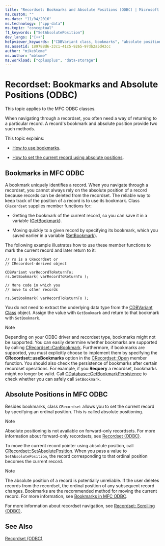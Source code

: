 ```yaml
---
title: "Recordset: Bookmarks and Absolute Positions (ODBC) | Microsoft Docs"
ms.custom: ""
ms.date: "11/04/2016"
ms.technology: ["cpp-data"]
ms.topic: "conceptual"
f1_keywords: ["SetAbsolutePosition"]
dev_langs: ["C++"]
helpviewer_keywords: ["CDBVariant class, bookmarks", "absolute positions, ODBC recordsets", "bookmarks, CDBVariant", "bookmarks, ODBC recordsets", "ODBC recordsets, absolute positions", "ODBC recordsets, bookmarks", "cursors [ODBC], absolute position in recordsets", "recordsets, bookmarks", "bookmarks", "SetAbsolutePosition method", "recordsets, absolute positions", "positioning records", "SetBookmark method", "record positioning", "GetBookmark method", "SetAbsolutePosition method, bookmarks"]
ms.assetid: 189788d6-33c1-41c5-9265-97db2a5d43cc
author: "mikeblome"
ms.author: "mblome"
ms.workload: ["cplusplus", "data-storage"]
---
```

# Recordset: Bookmarks and Absolute Positions (ODBC)
This topic applies to the MFC ODBC classes.  
  
 When navigating through a recordset, you often need a way of returning to a particular record. A record's bookmark and absolute position provide two such methods.  
  
 This topic explains:  
  
-   [How to use bookmarks](#_core_bookmarks_in_mfc_odbc).  
  
-   [How to set the current record using absolute positions](#_core_absolute_positions_in_mfc_odbc).  
  
##  <a name="_core_bookmarks_in_mfc_odbc"></a> Bookmarks in MFC ODBC  
 A bookmark uniquely identifies a record. When you navigate through a recordset, you cannot always rely on the absolute position of a record because records can be deleted from the recordset. The reliable way to keep track of the position of a record is to use its bookmark. Class `CRecordset` supplies member functions for:  
  
-   Getting the bookmark of the current record, so you can save it in a variable ([GetBookmark](../../mfc/reference/crecordset-class.md#getbookmark)).  
  
-   Moving quickly to a given record by specifying its bookmark, which you saved earlier in a variable ([SetBookmark](../../mfc/reference/crecordset-class.md#setbookmark)).  
  
 The following example illustrates how to use these member functions to mark the current record and later return to it:  
  
```  
// rs is a CRecordset or  
// CRecordset-derived object  
  
CDBVariant varRecordToReturnTo;  
rs.GetBookmark( varRecordToReturnTo );  
  
// More code in which you  
// move to other records  
  
rs.SetBookmark( varRecordToReturnTo );  
```  
  
 You do not need to extract the underlying data type from the [CDBVariant Class](../../mfc/reference/cdbvariant-class.md) object. Assign the value with `GetBookmark` and return to that bookmark with `SetBookmark`.  
  
> [!NOTE]
>  Depending on your ODBC driver and recordset type, bookmarks might not be supported. You can easily determine whether bookmarks are supported by calling [CRecordset::CanBookmark](../../mfc/reference/crecordset-class.md#canbookmark). Furthermore, if bookmarks are supported, you must explicitly choose to implement them by specifying the **CRecordset::useBookmarks** option in the [CRecordset::Open](../../mfc/reference/crecordset-class.md#open) member function. You should also check the persistence of bookmarks after certain recordset operations. For example, if you **Requery** a recordset, bookmarks might no longer be valid. Call [CDatabase::GetBookmarkPersistence](../../mfc/reference/cdatabase-class.md#getbookmarkpersistence) to check whether you can safely call `SetBookmark`.  
  
##  <a name="_core_absolute_positions_in_mfc_odbc"></a> Absolute Positions in MFC ODBC  
 Besides bookmarks, class `CRecordset` allows you to set the current record by specifying an ordinal position. This is called absolute positioning.  
  
> [!NOTE]
>  Absolute positioning is not available on forward-only recordsets. For more information about forward-only recordsets, see [Recordset (ODBC)](../../data/odbc/recordset-odbc.md).  
  
 To move the current record pointer using absolute position, call [CRecordset::SetAbsolutePosition](../../mfc/reference/crecordset-class.md#setabsoluteposition). When you pass a value to `SetAbsolutePosition`, the record corresponding to that ordinal position becomes the current record.  
  
> [!NOTE]
>  The absolute position of a record is potentially unreliable. If the user deletes records from the recordset, the ordinal position of any subsequent record changes. Bookmarks are the recommended method for moving the current record. For more information, see [Bookmarks in MFC ODBC](#_core_bookmarks_in_mfc_odbc).  
  
 For more information about recordset navigation, see [Recordset: Scrolling (ODBC)](../../data/odbc/recordset-scrolling-odbc.md).  
  
## See Also  
 [Recordset (ODBC)](../../data/odbc/recordset-odbc.md)
